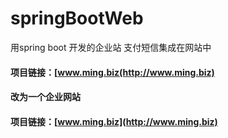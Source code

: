 # springBootWeb
用spring boot 开发的企业站 支付短信集成在网站中

#### 项目链接：[www.ming.biz(http://www.ming.biz)

#### 改为一个企业网站

#### 项目链接：[www.ming.biz](http://www.ming.biz)

